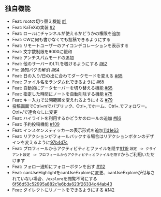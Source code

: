 ## 独自機能
- Feat: rootの切り替え機能 [#1](https://github.com/n1lsqn/misskey/pull/1)
- Feat: KaTeXの実装 [#2](https://github.com/n1lsqn/misskey/pull/2)
- Feat: ロールにチャンネルが使えるかどうかの権限を追加
- Feat: CWに何も書かなくても投稿できるようにする
- Feat: リモートユーザーのアイコンデコレーションを表示する
- Feat: 文字数制限を9000に緩和
- Feat: アンチスパムモードの追加
- Feat: 他のサーバーのLTLを覗けるようにする [#62](https://github.com/n1lsqn/misskey/pull/62)
- Fix: 通知バグの解消 [#64](https://github.com/n1lsqn/misskey/pull/64)
- Feat: 日の入り/日の出に合わてダークモードを変える [#65](https://github.com/n1lsqn/misskey/pull/65)
- Feat: ファイル名をランダム化できるように [#65](https://github.com/n1lsqn/misskey/pull/65)
- Feat: 自動的にデータセーバーを切り替える機能 [#65](https://github.com/n1lsqn/misskey/pull/65)
- Feat: 指定した時間にノートを自動削除する機能 [#75](https://github.com/n1lsqn/misskey/pull/75)
- Feat: キー入力で公開範囲を変えれるようにする [#79](https://github.com/n1lsqn/misskey/pull/79)
- 投稿画面でCtrl+mでパブリック、Ctrl+,でホーム、Ctrl+.でフォロワー。Ctrl+/で連合なしに変更
- Feat: ハイライトを利用するかどうかのロールの追加 [#86](https://github.com/n1lsqn/misskey/pull/86)
- Feat: 予約投稿機能 [#109](https://github.com/n1lsqn/misskey/pull/109)
- Feat: インスタンスティッカーの表示形式を追加[11d1e63](https://github.com/hideki0403/kakurega.app/commit/11d1e6354e5c56a77cbc5c86ff80397e1e2fcc8e)
- Feat: リアクションがフォールバックする場合はリアクションボタンのデザインを変えるように[97b4d7c](https://github.com/hideki0403/kakurega.app/pull/41/commits/97b4d7cf609ea33ecf0a3d356693774455ef6e07)
- Feat: プロフィールからアクティビティとファイルを隠す[#119](https://github.com/n1lsqn/misskey/pull/119)
`設定 -> クライアント設定 -> プロフィールからアクティビティとファイルを隠す`からご利用いただけます
- Feat: フォロー通知にフォローボタンを出す [#112](https://github.com/n1lsqn/misskey/pull/122)
- Feat: canUseHighlightをcanUseExploreに変更、canUseExploreが付与されていない場合、`/explore`を閲覧不可にする [6f56d53c52995a882c1e6bda623f26334c44ab43](https://github.com/n1lsqn/misskey/pull/138/commits/6f56d53c52995a882c1e6bda623f26334c44ab43)
- Feat: ダイレクトにリノートをできるようにする [#142](https://github.com/n1lsqn/misskey/pull/142)
